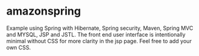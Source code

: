 # amazonspring
Example using Spring with Hibernate, Spring security, Maven, Spring MVC and MYSQL, JSP and JSTL. The front end user interface is intentionally minimal without CSS for more clarity in the jsp page. Feel free to add your own CSS.
